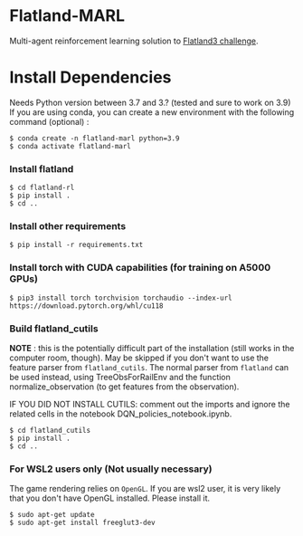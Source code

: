 # Flatland-MARL
Multi-agent reinforcement learning solution to [Flatland3 challenge](https://www.aicrowd.com/challenges/flatland-3).

# Install Dependencies

Needs Python version between 3.7 and 3.? (tested and sure to work on 3.9)
If you are using conda, you can create a new environment with the following command (optional) :
```shell
$ conda create -n flatland-marl python=3.9
$ conda activate flatland-marl 
```

### Install flatland
```shell
$ cd flatland-rl
$ pip install .
$ cd ..
```

### Install other requirements
```shell
$ pip install -r requirements.txt
```

### Install torch with CUDA capabilities (for training on A5000 GPUs)
```shell
$ pip3 install torch torchvision torchaudio --index-url https://download.pytorch.org/whl/cu118
```

### Build flatland_cutils
**NOTE** : this is the potentially difficult part of the installation (still works in the computer room, though). May be skipped if you don't want to use the feature parser from `flatland_cutils`. The normal parser from `flatland` can be used instead, using TreeObsForRailEnv and the function normalize_observation (to get features from the observation).

IF YOU DID NOT INSTALL CUTILS: comment out the imports and ignore the related cells in the notebook DQN_policies_notebook.ipynb.

```shell
$ cd flatland_cutils
$ pip install .
$ cd ..
```

### For WSL2 users only (Not usually necessary)
The game rendering relies on `OpenGL`. If you are wsl2 user, it is very likely that you don't have OpenGL installed. Please install it.
```shell
$ sudo apt-get update
$ sudo apt-get install freeglut3-dev
```